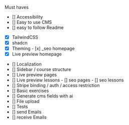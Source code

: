 Must haves

- [] Accessibility
- [] Easy to use CMS
- [] easy to follow Readme

- [x] TailwindCSS
- [x] shadcn
- [x] Theming
      - [x] \_seo homepage
- [x] Live preview homepage

- [] Localization
- [] Sidebar / course structure
- [] Live preview pages
- [] Live preview lessons
  - [] seo pages
  - [] seo lessons
- [] Stripe binding / auth / access restriction
- [] Basic exercises
- [] Generate cms fields with ai
- [] File upload
- [] Tests
- [] send Emails
- [] receive Emails

